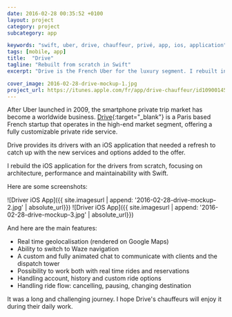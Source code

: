 ```yaml
---
date: 2016-02-28 00:35:52 +0100
layout: project
category: project
subcategory: app

keywords: "swift, uber, drive, chauffeur, privé, app, ios, application"
tags: [mobile, app]
title:  "Drive"
tagline: "Rebuilt from scratch in Swift"
excerpt: "Drive is the French Uber for the luxury segment. I rebuilt in Swift the iOS app dedicated to the drivers."

cover_image: 2016-02-28-drive-mockup-1.jpg
project_url: https://itunes.apple.com/fr/app/drive-chauffeur/id1090014520?l=en&mt=8
---
```


After Uber launched in 2009, the smartphone private trip market has become a worldwide business. [Drive](https://www.driver.gt){:target="_blank"} is a Paris based French startup that operates in the high-end market segment, offering a fully customizable private ride service.

Drive provides its drivers with an iOS application that needed a refresh to catch up with the new services and options added to the offer.

I rebuild the iOS application for the drivers from scratch, focusing on architecture, performance and maintainability with Swift.

Here are some screenshots:

![Driver iOS App]({{ site.imagesurl | append: '2016-02-28-drive-mockup-2.jpg' | absolute_url}})
![Driver iOS App]({{ site.imagesurl | append: '2016-02-28-drive-mockup-3.jpg' | absolute_url}})

And here are the main features:

- Real time geolocalisation (rendered on Google Maps)
- Ability to switch to Waze navigation
- A custom and fully animated chat to communicate with clients and the dispatch tower
- Possibility to work both with real time rides and reservations
- Handling account, history and custom ride options
- Handling ride flow: cancelling, pausing, changing destination

It was a long and challenging journey. I hope Drive's chauffeurs will enjoy it during their daily work.
